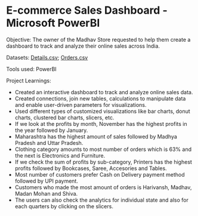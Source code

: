 # E-commerce Sales Dashboard - Microsoft PowerBI

Objective: The owner of the Madhav Store requested to help them create a dashboard to track and analyze their online sales across India.

Datasets:
[Details.csv](https://github.com/VishalPolepaka/PowerBI-Project/files/12266653/Details.csv);
[Orders.csv](https://github.com/VishalPolepaka/PowerBI-Project/files/12266654/Orders.csv)

Tools used: PowerBI

Project Learnings:
* Created an interactive dashboard to track and analyze online sales data.
* Created connections, join new tables, calculations to manipulate data and enable user-driven parameters for visualizations.
* Used different types of customized visualizations like bar charts, donut charts, clustered bar charts, slicers, etc.
* If we look at the profits by month, November has the highest profits in the year followed by January.
* Maharashtra has the highest amount of sales followed by Madhya Pradesh and Uttar Pradesh.
* Clothing category amounts to most number of orders which is 63% and the next is Electronics and Furniture. 
* If we check the sum of profits by sub-category, Printers has the highest profits followed by Bookcases, Saree, Accesories and Tables.
* Most number of customers prefer Cash on Delivery payment method followed by UPI payment.
* Customers who made the most amount of orders is Harivansh, Madhav, Madan Mohan and Shiva.
* The users can also check the analytics for individual state and also for each quarters by clicking on the slicers.
  

